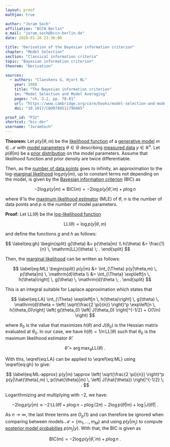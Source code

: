 ```yaml
---
layout: proof
mathjax: true

author: "Joram Soch"
affiliation: "BCCN Berlin"
e_mail: "joram.soch@bccn-berlin.de"
date: 2020-01-26 23:36:00

title: "Derivation of the Bayesian information criterion"
chapter: "Model Selection"
section: "Classical information criteria"
topic: "Bayesian information criterion"
theorem: "Derivation"

sources:
  - authors: "Claeskens G, Hjort NL"
    year: 2008
    title: "The Bayesian information criterion"
    in: "Model Selection and Model Averaging"
    pages: "ch. 3.2, pp. 78-81"
    url: "https://www.cambridge.org/core/books/model-selection-and-model-averaging/E6F1EC77279D1223423BB64FC3A12C37"
    doi: "10.1017/CBO9780511790485"

proof_id: "P32"
shortcut: "bic-der"
username: "JoramSoch"
---
```



**Theorem:** Let $p(y \vert \theta, m)$ be the [likelihood function](/D/lf) of a [generative model](/D/gm) $m \in \mathcal{M}$ with [model parameters](/D/para) $\theta \in \Theta$ describing [measured data](/D/data) $y \in \mathbb{R}^n$. Let $p(\theta \vert m)$ be a [prior distribution](/D/prior) on the model parameters. Assume that likelihood function and prior density are twice differentiable.

Then, as the [number of data points](/D/samp-size) goes to infinity, an approximation to the log-[marginal likelihood](/D/ml) $\log p(y \vert m)$, up to constant terms not depending on the model, is given by the [Bayesian information criterion](/D/bic) (BIC) as

$$ \label{eq:BIC}
-2 \log p(y|m) \approx \mathrm{BIC}(m) = -2 \log p(y|\hat{\theta}, m) + p \log n
$$

where $\hat{\theta}$ is the [maximum likelihood estimator](/D/mle) (MLE) of $\theta$, $n$ is the number of data points and $p$ is the number of model parameters.


**Proof:** Let $\mathrm{LL}(\theta)$ be the [log-likelihood function](/D/llf)

$$ \label{eq:LL}
\mathrm{LL}(\theta) = \log p(y|\theta,m)
$$

and define the functions $g$ and $h$ as follows:

$$ \label{eq:gh}
\begin{split}
g(\theta) &= p(\theta|m) \\
h(\theta) &= \frac{1}{n} \, \mathrm{LL}(\theta) \; .
\end{split}
$$

Then, the [marginal likelihood](/D/ml) can be written as follows:

$$ \label{eq:ML}
\begin{split}
p(y|m) &= \int_{\Theta} p(y|\theta,m) \, p(\theta|m) \, \mathrm{d}\theta \\
&= \int_{\Theta} \exp\left[n \, h(\theta)\right] \, g(\theta) \, \mathrm{d}\theta \; .
\end{split}
$$

This is an integral suitable for Laplace approximation which states that

$$ \label{eq:LA}
\int_{\Theta} \exp\left[n \, h(\theta)\right] \, g(\theta) \, \mathrm{d}\theta = \left( \sqrt{\frac{2 \pi}{n}} \right)^p \exp\left[n \, h(\theta_0)\right] \left( g(\theta_0) \left| J(\theta_0) \right|^{-1/2} + O(1/n) \right)
$$

where $\theta_0$ is the value that maximizes $h(\theta)$ and $J(\theta_0)$ is the Hessian matrix evaluated at $\theta_0$. In our case, we have $h(\theta) = 1/n \, \mathrm{LL}(\theta)$ such that $\theta_0$ is the maximum likelihood estimator $\hat{\theta}$:

$$ \label{eq:MLE}
\hat{\theta} = \operatorname*{arg\,max}_\theta \mathrm{LL}(\theta) \; .
$$

With this, \eqref{eq:LA} can be applied to \eqref{eq:ML} using \eqref{eq:gh} to give:

$$ \label{eq:ML-approx}
p(y|m) \approx \left( \sqrt{\frac{2 \pi}{n}} \right)^p p(y|\hat{\theta},m) \, p(\hat{\theta}|m) \, \left| J(\hat{\theta}) \right|^{-1/2} \; .
$$

Logarithmizing and multiplying with $-2$, we have:

$$ \label{eq:LME-approx}
-2 \log p(y|m) \approx -2 \, \mathrm{LL}(\hat{\theta}) + p \log n - p \log(2 \pi) - 2 \log p(\hat{\theta}|m) + \log \left| J(\hat{\theta}) \right| \; .
$$

As $n \to \infty$, the last three terms are $O_p(1)$ and can therefore be ignored when comparing between models $\mathcal{M} = \left\lbrace m_1, \ldots, m_M \right\rbrace$ and using $p(y \vert m_j)$ to compute [posterior model probabilies](/D/pmp) $p(m_j \vert y)$. With that, the BIC is given as

$$ \label{eq:BIC-qed}
\mathrm{BIC}(m) = -2 \log p(y|\hat{\theta}, m) + p \log n \; .
$$